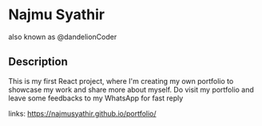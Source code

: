 # Najmu Syathir
also known as @dandelionCoder

## Description
This is my first React project, where I'm creating my own portfolio to showcase my work and share more about myself.
Do visit my portfolio and leave some feedbacks to my WhatsApp for fast reply

links: https://najmusyathir.github.io/portfolio/
